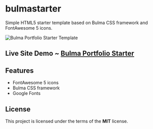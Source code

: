 # bulmastarter
Simple HTML5 starter template based on Bulma CSS framework and FontAwesome 5 icons. 

![Bulma Portfolio Starter Template](http://ryanhunter.ca/images/portfolio/bulmastarter.jpg)

Live **Site Demo** ~ [Bulma Portfolio Starter](http://ryanhunter.ca/code/bulmastarter/) 
---

## Features
- FontAwesome 5 icons
- Bulma CSS framework
- Google Fonts


## License

This project is licensed under the terms of the **MIT** license.


